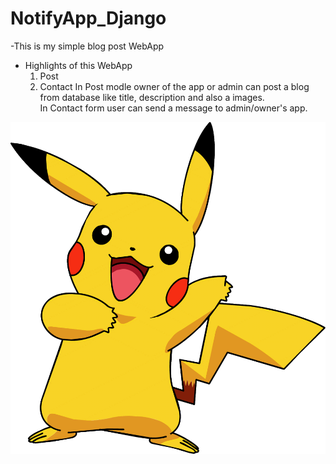 # NotifyApp_Django
-This is my simple blog post WebApp 
- Highlights of this WebApp
   1. Post
   2. Contact
    In Post modle owner of the app or admin can post a blog from database like title, description and also a images.<br/>
    In Contact form user can send a message to admin/owner's app.
    

![Repo List](pika5.png)

